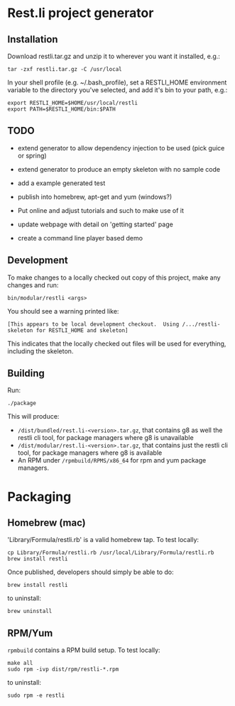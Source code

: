 Rest.li project generator
=========================

Installation
------------

Download restli.tar.gz and unzip it to wherever you want it installed, e.g.:

```
tar -zxf restli.tar.gz -C /usr/local
```

In your shell profile (e.g. ~/.bash_profile), set a RESTLI_HOME environment variable to the directory you've selected, and add it's bin to your path, e.g.:

```
export RESTLI_HOME=$HOME/usr/local/restli
export PATH=$RESTLI_HOME/bin:$PATH
```

TODO
----

* extend generator to allow dependency injection to be used (pick guice or spring)
* extend generator to produce an empty skeleton with no sample code
* add a example generated test

* publish into homebrew, apt-get and yum (windows?)
* Put online and adjust tutorials and such to make use of it
* update webpage with detail on 'getting started' page
* create a command line player based demo

Development
-----------

To make changes to a locally checked out copy of this project, make any changes and run:

```
bin/modular/restli <args>
```

You should see a warning printed like:

```
[This appears to be local development checkout.  Using /.../restli-skeleton for RESTLI_HOME and skeleton]
```

This indicates that the locally checked out files will be used for everything, including the skeleton.

Building
--------

Run:

```
./package
```

This will produce:
* `/dist/bundled/rest.li-<version>.tar.gz`, that contains g8 as well the restli cli tool, for package managers where g8 is unavailable
* `/dist/modular/rest.li-<version>.tar.gz`, that contains just the restli cli tool, for package managers where g8 is available
* An RPM under `/rpmbuild/RPMS/x86_64` for rpm and yum package managers.

Packaging
=========

Homebrew (mac)
--------------

'Library/Formula/restli.rb' is a valid homebrew tap.  To test locally:

```
cp Library/Formula/restli.rb /usr/local/Library/Formula/restli.rb
brew install restli
```

Once published,  developers should simply be able to do:

```
brew install restli
```

to uninstall:

```
brew uninstall
```

RPM/Yum
-------

`rpmbuild` contains a RPM build setup.  To test locally:

```
make all
sudo rpm -ivp dist/rpm/restli-*.rpm
```

to uninstall:

```
sudo rpm -e restli
```